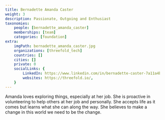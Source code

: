 ```yaml
---
title: Bernadette Amanda Caster
weight: 3
description: Passionate, Outgoing and Enthusiast 
taxonomies:
    people: [bernadette_amanda_caster]
    memberships: [team]
    categories: [foundation]
extra:
    imgPath: bernadette_amanda_caster.jpg
    organizations: [threefold_tech]
    countries: []
    cities: []
    private: 0
    socialLinks: {
        LinkedIn: https://www.linkedin.com/in/bernadette-caster-7a11a4b4/,
        websites: https://threefold.io/,
    }
---
```



Amanda loves exploring things, especially at her job. She is proactive in volunteering to help others at her job and personally. She accepts life as it comes but learns what she can along the way. She believes to make a change in this world we need to be the change. 
